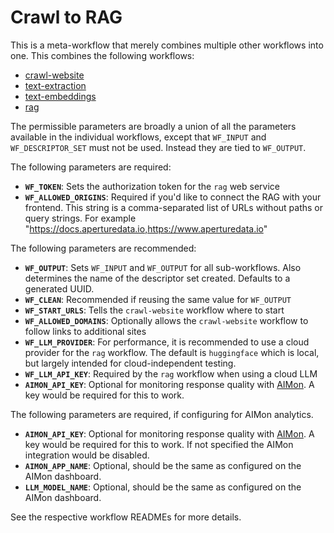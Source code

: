# Crawl to RAG

This is a meta-workflow that merely combines multiple other workflows into one.
This combines the following workflows:
* [crawl-website](../crawl-website/)
* [text-extraction](../text-extraction/)
* [text-embeddings](../text-embeddings/)
* [rag](../rag/)

The permissible parameters are broadly a union of all the parameters available in the individual workflows, except that `WF_INPUT` and `WF_DESCRIPTOR_SET` must not be used. Instead they are tied to `WF_OUTPUT`.

The following parameters are required:
* **`WF_TOKEN`**: Sets the authorization token for the `rag` web service
* **`WF_ALLOWED_ORIGINS`**: Required if you'd like to connect the RAG with your frontend. This string is a comma-separated list of URLs without paths or query strings. For example "https://docs.aperturedata.io,https://www.aperturedata.io"


The following parameters are recommended:
* **`WF_OUTPUT`**: Sets `WF_INPUT` and `WF_OUTPUT` for all sub-workflows. Also determines the name of the descriptor set created. Defaults to a generated UUID.
* **`WF_CLEAN`**: Recommended if reusing the same value for `WF_OUTPUT`
* **`WF_START_URLS`**: Tells the `crawl-website` workflow where to start
* **`WF_ALLOWED_DOMAINS`**: Optionally allows the `crawl-website` workflow to follow links to additional sites
* **`WF_LLM_PROVIDER`**: For performance, it is recommended to use a cloud provider for the `rag` workflow. The default is `huggingface` which is local, but largely intended for cloud-independent testing.
* **`WF_LLM_API_KEY`**: Required by the `rag` workflow when using a cloud LLM
* **`AIMON_API_KEY`**: Optional for monitoring response quality with [AIMon](https://aimon.ai). A key would be required for this to work.

The following parameters are required, if configuring for AIMon analytics.
* **`AIMON_API_KEY`**: Optional for monitoring response quality with [AIMon](https://aimon.ai). A key would be required for this to work. If not specified the AIMon integration would be disabled.
* **`AIMON_APP_NAME`**: Optional, should be the same as configured on the AIMon dashboard.
* **`LLM_MODEL_NAME`**: Optional, should be the same as configured on the AIMon dashboard.

See the respective workflow READMEs for more details.